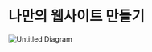 # 나만의 웹사이트 만들기

![Untitled Diagram](https://user-images.githubusercontent.com/80560040/170620211-ebe270c0-ef44-4c0d-b232-76b751bd4baa.jpg)
